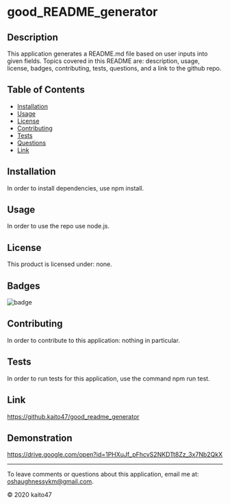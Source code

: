 
# good_README_generator
    
## Description 

This application generates a README.md file based on user inputs into given fields. Topics covered in this README are: description, usage, license, badges, contributing, tests, questions, and a link to the github repo.

## Table of Contents
* [Installation](#installation)
* [Usage](#usage)
* [License](#license)
* [Contributing](#contributing)
* [Tests](#tests)
* [Questions](#email)
* [Link](#link)

## Installation 

In order to install dependencies, use npm install.
    
## Usage

In order to use the repo use node.js.

## License

This product is licensed under: none.

## Badges

![badge](https://img.shields.io/badge/dependencies-inquirer-yellowgreen)

## Contributing

In order to contribute to this application: nothing in particular.

## Tests

In order to run tests for this application, use the command npm run test.

## Link

https://github.kaito47/good_readme_generator

## Demonstration

https://drive.google.com/open?id=1PHXuJf_pFhcvS2NKDTt8Zz_3x7Nb2QkX

----
To leave comments or questions about this application, email me at: oshaughnessykm@gmail.com.

© 2020 kaito47
